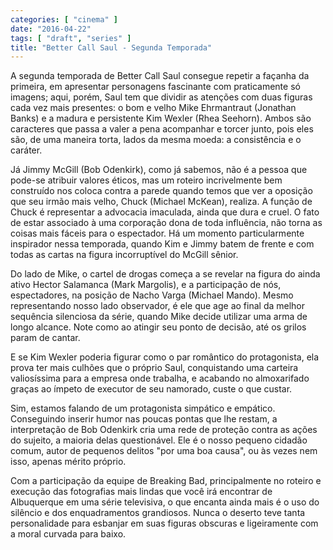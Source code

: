 ```yaml
---
categories: [ "cinema" ]
date: "2016-04-22"
tags: [ "draft", "series" ]
title: "Better Call Saul - Segunda Temporada"
---
```

A segunda temporada de Better Call Saul consegue repetir a façanha
da primeira, em apresentar personagens fascinante com praticamente só
imagens; aqui, porém, Saul tem que dividir as atenções com duas figuras
cada vez mais presentes: o bom e velho Mike Ehrmantraut (Jonathan Banks)
e a madura e persistente Kim Wexler (Rhea Seehorn). Ambos são caracteres
que passa a valer a pena acompanhar e torcer junto, pois eles são,
de uma maneira torta, lados da mesma moeda: a consistência e o caráter.

Já Jimmy McGill (Bob Odenkirk), como já sabemos, não é a pessoa
que pode-se atribuir valores éticos, mas um roteiro incrivelmente bem
construído nos coloca contra a parede quando temos que ver a oposição
que seu irmão mais velho, Chuck (Michael McKean), realiza. A função
de Chuck é representar a advocacia imaculada, ainda que dura e cruel. O
fato de estar associado à uma corporação dona de toda influência,
não torna as coisas mais fáceis para o espectador. Há um momento
particularmente inspirador nessa temporada, quando Kim e Jimmy batem de
frente e com todas as cartas na figura incorruptível do McGill sênior.

Do lado de Mike, o cartel de drogas começa a se revelar na figura do
ainda ativo Hector Salamanca (Mark Margolis), e a participação de
nós, espectadores, na posição de Nacho Varga (Michael Mando). Mesmo
representando nosso lado observador, é ele que age ao final da melhor
sequência silenciosa da série, quando Mike decide utilizar uma arma
de longo alcance. Note como ao atingir seu ponto de decisão, até os
grilos param de cantar.

E se Kim Wexler poderia figurar como o par romântico do protagonista,
ela prova ter mais culhões que o próprio Saul, conquistando uma carteira
valiosíssima para a empresa onde trabalha, e acabando no almoxarifado
graças ao ímpeto de executor de seu namorado, custe o que custar.

Sim, estamos falando de um protagonista simpático e
empático. Conseguindo inserir humor nas poucas pontas que lhe restam,
a interpretação de Bob Odenkirk cria uma rede de proteção contra
as ações do sujeito, a maioria delas questionável. Ele é o nosso
pequeno cidadão comum, autor de pequenos delitos "por uma boa causa",
ou às vezes nem isso, apenas mérito próprio.

Com a participação da equipe de Breaking Bad, principalmente no roteiro
e execução das fotografias mais lindas que você irá encontrar de
Albuquerque em uma série televisiva, o que encanta ainda mais é o uso
do silêncio e dos enquadramentos grandiosos. Nunca o deserto teve tanta
personalidade para esbanjar em suas figuras obscuras e ligeiramente com
a moral curvada para baixo.
